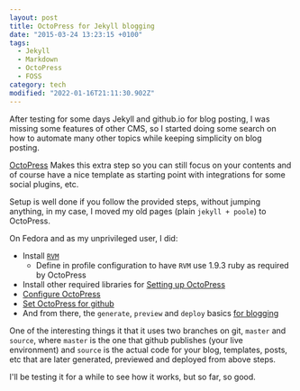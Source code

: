 ```yaml
---
layout: post
title: OctoPress for Jekyll blogging
date: "2015-03-24 13:23:15 +0100"
tags:
  - Jekyll
  - Markdown
  - OctoPress
  - FOSS
category: tech
modified: "2022-01-16T21:11:30.902Z"
---
```


After testing for some days Jekyll and github.io for blog posting, I was missing some features of other CMS, so I started doing some search on how to automate many other topics while keeping simplicity on blog posting.

[OctoPress](http://octopress.org) Makes this extra step so you can still focus on your contents and of course have a nice template as starting point with integrations for some social plugins, etc.

Setup is well done if you follow the provided steps, without jumping anything, in my case, I moved my old pages (plain `jekyll + poole`) to OctoPress.

On Fedora and as my unprivileged user, I did:

- Install [`RVM`](http://octopress.org/docs/setup/rvm/)
  - Define in profile configuration to have `RVM` use 1.9.3 ruby as required by OctoPress
- Install other required libraries for [Setting up OctoPress](http://octopress.org/docs/setup/)
- [Configure OctoPress](http://octopress.org/docs/configuring/)
- [Set OctoPress for github](http://octopress.org/docs/deploying/github/)
- And from there, the `generate`, `preview` and `deploy` basics [for blogging](http://octopress.org/docs/blogging/)

One of the interesting things it that it uses two branches on git, `master` and `source`, where `master` is the one that github publishes (your live environment) and `source` is the actual code for your blog, templates, posts, etc that are later generated, previewed and deployed from above steps.

I'll be testing it for a while to see how it works, but so far, so good.
